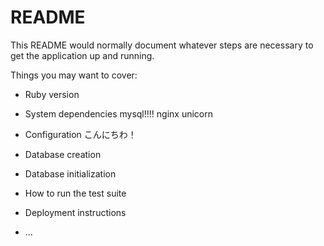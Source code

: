 # README

This README would normally document whatever steps are necessary to get the
application up and running.

Things you may want to cover:

* Ruby version

* System dependencies
mysql!!!! nginx unicorn

* Configuration
こんにちわ！
* Database creation

* Database initialization

* How to run the test suite


* Deployment instructions

* ...
